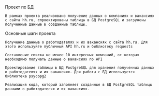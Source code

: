 Проект по БД

    В рамках проекта реализовано получение данных о компаниях и вакансиях с сайта hh.ru, спроектированы таблицы в БД PostgreSQL и загружены полученные данные в созданные таблицы.

Основные шаги проекта

    Получение данные о работодателях и их вакансиях с сайта hh.ru. Для этого используйте публичный API hh.ru и библиотеку requests
    
    Составление списка не менее 10 интересных компаний, от которых необходимо получать данные о вакансиях по API
    
    Проектирование таблицы в БД PostgreSQL для хранения полученных данных о работодателях и их вакансиях. Для работы с БД используется библиотека psycopg2

    Реализация кода, который заполняет созданные в БД PostgreSQL таблицы данными о работодателях и их вакансиях.
    
